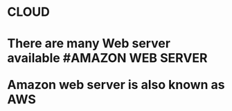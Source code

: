 <h1>CLOUD<h1>
There are many Web server available
#AMAZON WEB SERVER
<p>Amazon web server is also known as <span>AWS</span></p>

